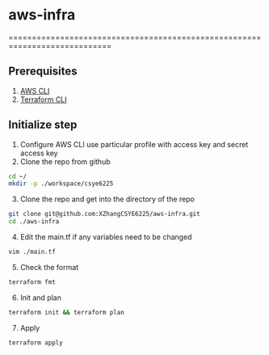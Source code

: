 # aws-infra  

============================================================================  

## Prerequisites  
1. [AWS CLI](https://docs.aws.amazon.com/cli/latest/userguide/getting-started-install.html)  
2. [Terraform CLI](https://developer.hashicorp.com/terraform/downloads)  



## Initialize step
1. Configure AWS CLI use particular profile with access key and secret access key  
2. Clone the repo from github  
```sh
cd ~/
mkdir -p ./workspace/csye6225
```
3. Clone the repo and get into the directory of the repo
```sh
git clone git@github.com:XZhangCSYE6225/aws-infra.git
cd ./aws-infra
```
4. Edit the main.tf if any variables need to be changed
```sh
vim ./main.tf
```
5. Check the format
```sh
terraform fmt
```
6. Init and plan
```sh
terraform init && terraform plan
```
7. Apply
```sh
terraform apply
```